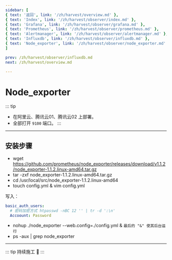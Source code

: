 ```yaml
---
sidebar: [
{ text: '返回', link: '/zh/harvest/overview.md' },
{ text: 'Index', link: '/zh/harvest/observer/index.md' },
{ text: 'Grafana', link: '/zh/harvest/observer/grafana.md' },
{ text: 'Prometheus', link: '/zh/harvest/observer/prometheus.md' },
{ text: 'Alertmanager', link: '/zh/harvest/observer/alertmanager.md' },
{ text: 'Influxdb', link: '/zh/harvest/observer/influxdb.md' },
{ text: 'Node_exporter', link: '/zh/harvest/observer/node_exporter.md' },
]

prev: /zh/harvest/observer/influxdb.md
next: /zh/harvest/overview.md

---
```


# Node_exporter

::: tip
- 在阿里云、腾讯云01、腾讯云02 上部署。
- 全部打开 `9100` 端口。
:::

---

## 安装步骤

- wget https://github.com/prometheus/node_exporter/releases/download/v1.1.2/node_exporter-1.1.2.linux-amd64.tar.gz
- tar -zxf node_exporter-1.1.2.linux-amd64.tar.gz
- cd /usr/local/src/node_exporter-1.1.2.linux-amd64
- touch config.yml & vim config.yml

写入：
```yaml
basic_auth_users:
  # 密码加密方式 htpasswd -nBC 12 '' | tr -d ':\n'
  Accoount: Password
```
- nohup ./node_exporter --web.config=./config.yml & `最后的 "&" 使其后台运行`
- ps -aux | grep node_exporter


---

::: tip
持续施工 :construction:
:::
